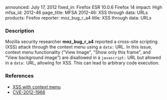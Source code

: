 announced: July 17, 2012
fixed_in: Firefox ESR 10.0.6
          Firefox 14
impact: High
mfsa_id: 2012-46
page_title: MFSA 2012-46: XSS through data: URLs
products: Firefox
reporter: moz_bug_r_a4
title: XSS through data: URLs

<h3>Description</h3>

<p>Mozilla security researcher <strong>moz_bug_r_a4</strong> reported a cross-site scripting (XSS) attack through the context menu using a
<code>data:</code> URL. In this issue, context menu functionality ("View Image", "Show only this frame", and "View background image") are disallowed in a <code>javascript:</code> URL but allowed in a <code>data:</code> URL, allowing for XSS. This can lead to arbitrary code execution.
</p>


<h3>References</h3>

<ul>
  <li><a href="https://bugzilla.mozilla.org/show_bug.cgi?id=734076">
      XSS with context menu</a></li>
  <li><a href="http://cve.mitre.org/cgi-bin/cvename.cgi?name=CVE-2012-1966" class="ex-ref">CVE-2012-1966</a></li>
</ul>





